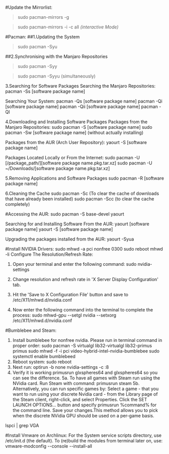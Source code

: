 #Update the Mirrorlist:
>sudo pacman-mirrors -g

>sudo pacman-mirrors -i -c all     *(interactive Mode)*

#Pacman:
##1.Updating the System
>sudo pacman -Syu

##2.Synchronising with the Manjaro Repositories
>sudo pacman -Syy

>sudo pacman -Syyu (simultaneously)

3.Searching for Software Packages
Searching the Manjaro Repositories:
pacman -Ss [software package name]

Searching Your System:
pacman -Qs [software package name]
pacman -Qi [software package name]
pacman -Qii [software package name]
pacman -Ql

4.Downloading and Installing Software Packages
Packages from the Manjaro Repositories:
sudo pacman -S [software package name]
sudo pacman -Sw [software package name] (without actually installing)

Packages from the AUR (Arch User Repository):
yaourt -S [software package name]

Packages Located Locally or From the Internet:
sudo pacman -U [/package_path/][software package name.pkg.tar.xz]
sudo pacman -U ~/Downloads/[software package name.pkg.tar.xz]

5.Removing Applications and Software Packages
sudo pacman -R [software package name]

6.Cleaning the Cache
sudo pacman -Sc  (To clear the cache of downloads that have already been installed)
sudo pacman -Scc (to clear the cache completely)



#Accessing the AUR:
sudo pacman -S base-devel yaourt

Searching for and Installing Software From the AUR:
yaourt [software package name]
yaourt -S [software package name]

Upgrading the packages installed from the AUR:
yaourt -Syua



#Install NVIDIA Drivers:
sudo mhwd -a pci nonfree 0300
sudo reboot
mhwd -li
Configure The Resolution/Refresh Rate:
1. Open your terminal and enter the following command:
sudo nvidia-settings

2. Change resolution and refresh rate in 'X Server Display Configuration' tab.
3. Hit the 'Save to X Configuration File' button and save to /etc/X11/mhwd.d/nvidia.conf
4. Now enter the following command into the terminal to complete the process:
sudo mhwd-gpu --setgl nvidia --setxorg /etc/X11/mhwd.d/nvidia.conf





#Bumblebee and Steam:
1. Install bumblebee for nonfree nvidia. Please run in terminal command in proper order:
sudo pacman -S virtualgl lib32-virtualgl lib32-primus primus
sudo mhwd -f -i pci video-hybrid-intel-nvidia-bumblebee
sudo systemctl enable bumblebeed
2. Reboot system:
sudo reboot
3. Next run:
optirun -b none nvidia-settings -c :8
4. Verify it is working
primusrun glxspheres64
and
glxspheres64
so you can see the difference.
5a. To have all games with Steam run using the NVidia card. Run Steam with command:
primusrun steam
5b. Alternatively, you can run specific games by:
Select a game - that you want to run using your discrete Nvidia card - from the Library page of the Steam client, right-click, and select Properties. Click the SET LAUNCH OPTIONS... button and specify primusrun %command% for the command line. Save your changes.This method allows you to pick when the discrete NVidia GPU should be used on a per-game basis.

lspci | grep VGA

#Install Vmware on Archlinux:
For the System service scripts directory, use /etc/init.d (the default).
To (re)build the modules from terminal later on, use:
vmware-modconfig --console --install-all
